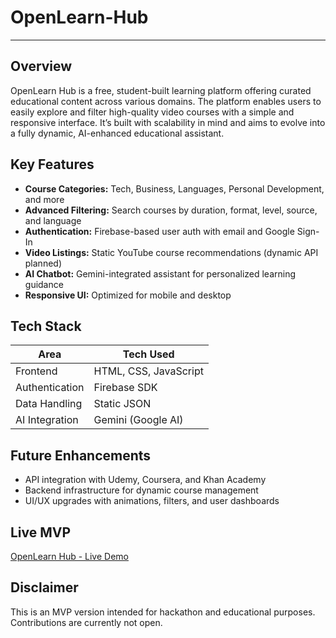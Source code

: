 # OpenLearn-Hub
---

## Overview

OpenLearn Hub is a free, student-built learning platform offering curated educational content across various domains. The platform enables users to easily explore and filter high-quality video courses with a simple and responsive interface. It’s built with scalability in mind and aims to evolve into a fully dynamic, AI-enhanced educational assistant.

## Key Features

- **Course Categories:** Tech, Business, Languages, Personal Development, and more  
- **Advanced Filtering:** Search courses by duration, format, level, source, and language  
- **Authentication:** Firebase-based user auth with email and Google Sign-In  
- **Video Listings:** Static YouTube course recommendations (dynamic API planned)  
- **AI Chatbot:** Gemini-integrated assistant for personalized learning guidance  
- **Responsive UI:** Optimized for mobile and desktop  

## Tech Stack

| Area           | Tech Used             |
|----------------|-----------------------|
| Frontend       | HTML, CSS, JavaScript |
| Authentication | Firebase SDK          |
| Data Handling  | Static JSON           |
| AI Integration | Gemini (Google AI)    |

## Future Enhancements

- API integration with Udemy, Coursera, and Khan Academy  
- Backend infrastructure for dynamic course management  
- UI/UX upgrades with animations, filters, and user dashboards  

## Live MVP

[OpenLearn Hub - Live Demo](https://openlearnhub.netlify.app)

## Disclaimer

This is an MVP version intended for hackathon and educational purposes. Contributions are currently not open.

